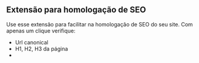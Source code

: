 ## Extensão para homologação de SEO

Use esse extensão para facilitar na homologação de SEO do seu site.
Com apenas um clique verifique:

* Url canonical
* H1, H2, H3 da página
* <title>
* Meta description
* Rel next e rel prev
